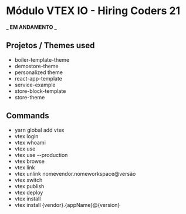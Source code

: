 # Módulo VTEX IO - Hiring Coders 21

**_ EM ANDAMENTO _**

## Projetos / Themes used

- boiler-template-theme
- demostore-theme
- personalized theme
- react-app-template
- service-example
- store-block-template
- store-theme

## Commands

- yarn global add vtex
- vtex login <workflow>
- vtex whoami
- vtex use <workflow>
- vtex use <workflow> --production
- vtex browse
- vtex link
- vtex unlink nomevendor.nomeworkspace@versão
- vtex switch <workflow>
- vtex publish
- vtex deploy
- vtex install
- vtex install {vendor}.{appName}@{version}
